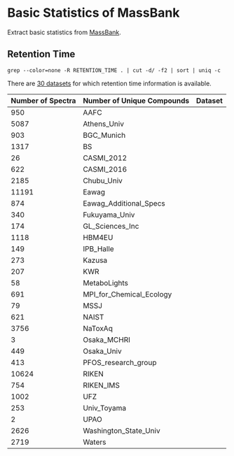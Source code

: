 # Basic Statistics of MassBank 

Extract basic statistics from [MassBank](https://github.com/MassBank/MassBank-data). 

## Retention Time

```
grep --color=none -R RETENTION_TIME . | cut -d/ -f2 | sort | uniq -c
```

There are [30 datasets](datasets_with_retention_time.txt) for which retention time information is available. 

| Number of Spectra | Number of Unique Compounds |  Dataset | 
| --- | --- | --- |
| 950 | AAFC |
| 5087 | Athens_Univ |
| 903 | BGC_Munich |
| 1317 | BS |
|  26 | CASMI_2012 |
| 622 | CASMI_2016 |
| 2185 | Chubu_Univ |
| 11191 | Eawag |
| 874 | Eawag_Additional_Specs |
| 340 | Fukuyama_Univ |
| 174 | GL_Sciences_Inc |
| 1118 | HBM4EU |
| 149 | IPB_Halle |
| 273 | Kazusa |
| 207 | KWR |
| 58 | MetaboLights |
| 691 | MPI_for_Chemical_Ecology |
| 79 | MSSJ |
| 621 | NAIST |
| 3756 | NaToxAq |
| 3 | Osaka_MCHRI |
| 449 | Osaka_Univ |
| 413 | PFOS_research_group |
| 10624 | RIKEN |
| 754 | RIKEN_IMS |
| 1002 | UFZ |
| 253 | Univ_Toyama |
| 2 | UPAO |
| 2626 | Washington_State_Univ |
| 2719 | Waters |

